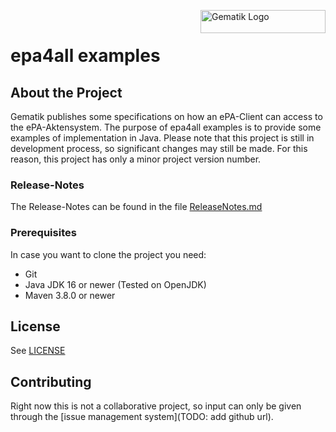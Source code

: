 <img align="right" width="200" height="37" src="Gematik_Logo_Flag.png" alt="Gematik Logo"/> <br/> 

# epa4all examples

## About the Project
Gematik publishes some specifications on how an ePA-Client can access to the ePA-Aktensystem. The purpose of epa4all examples is to provide some examples of implementation in Java.
Please note that this project is still in development process, so significant changes may still be made. For this reason, this project has only a minor project version number.

### Release-Notes
The Release-Notes can be found in the file [ReleaseNotes.md](./ReleaseNotes.md)

### Prerequisites
In case you want to clone the project you need:
* Git
* Java JDK 16 or newer (Tested on OpenJDK)
* Maven 3.8.0 or newer


## License
See [LICENSE](./LICENSE)

## Contributing
Right now this is not a collaborative project, so input can only be given through the
[issue management system](TODO: add github url).